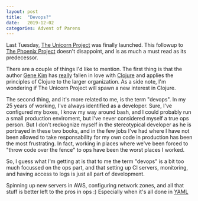 ```yaml
---
layout: post
title:  "Devops?"
date:   2019-12-02
categories: Advent of Parens
---
```

Last Tuesday, [The Unicorn Project](https://www.amazon.com/Unicorn-Project-Developers-Disruption-Thriving-ebook/dp/B07QT9QR41) was finally launched.
This followup to [The Phoenix Project](https://www.amazon.com/Phoenix-Project-DevOps-Helping-Business/dp/0988262509) doesn't disappoint, 
and is as much a must read as its predecessor.

There are a couple of things I'd like to mention. The first thing is that the author [Gene Kim](https://twitter.com/RealGeneKim) has 
[really](https://itrevolution.com/love-letter-to-clojure-part-1/) fallen in love with [Clojure](https://www.youtube.com/watch?v=5mbp3SEha38)
and applies the principles of Clojure to the larger organization. As a side note, I'm wondering if The Unicorn Project will spawn 
a new interest in Clojure.

The second thing, and it's more related to me, is the term "devops". In my 25 years of working, I've always identified as a developer.
Sure, I've configured my boxes, I know my way around bash, and I could probably run a small production enviroment, but I've never
considered myself a true ops person. But I don't reckognize myself in the stereotypical developer as he is portrayed in these two books, 
and in the few jobs I've had where I have not been allowed to take responsability for my own code in production has been the most frustrating.
In fact, working in places where we've been forced to "throw code over the fence" to ops have been the worst places I worked.

So, I guess what I'm getting at is that to me the term "devops" is a bit too much focussed on the ops part, and that setting up
CI servers, monitoring, and having access to logs is just all part of development. 

Spinning up new servers in AWS, configuring network zones, and all that stuff is better left to the pros in ops :)
Especially when it's all done in [YAML](https://www.youtube.com/watch?v=TbDmupZyuXk)
